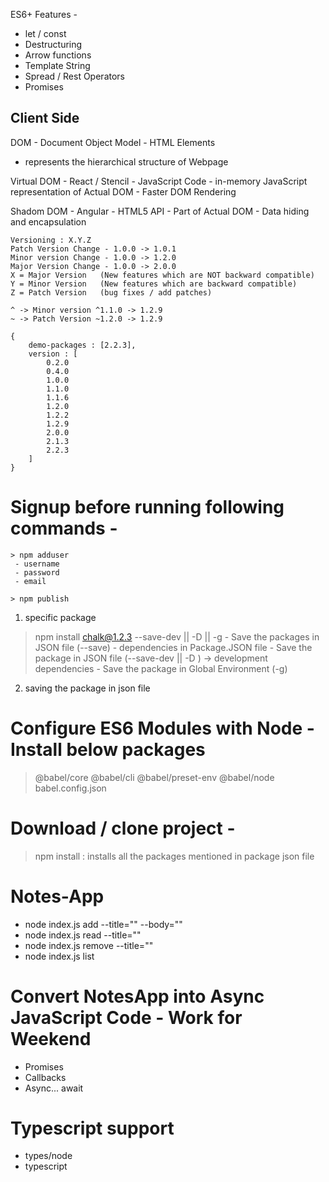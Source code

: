 ES6+ Features - 
- let / const 
- Destructuring
- Arrow functions
- Template String
- Spread / Rest Operators
- Promises 


Client Side
-----------
DOM - Document Object Model - HTML Elements
- represents the hierarchical structure of Webpage

Virtual DOM - React / Stencil - JavaScript Code
	- in-memory JavaScript representation of Actual DOM
	- Faster DOM Rendering

Shadom DOM - Angular - HTML5 API
	- Part of Actual DOM
	- Data hiding and encapsulation



    Versioning : X.Y.Z  
    Patch Version Change - 1.0.0 -> 1.0.1
    Minor version Change - 1.0.0 -> 1.2.0
    Major Version Change - 1.0.0 -> 2.0.0
    X = Major Version   (New features which are NOT backward compatible)
    Y = Minor Version   (New features which are backward compatible)
    Z = Patch Version   (bug fixes / add patches)

    ^ -> Minor version ^1.1.0 -> 1.2.9
    ~ -> Patch Version ~1.2.0 -> 1.2.9

    {
        demo-packages : [2.2.3],
        version : [
            0.2.0
            0.4.0
            1.0.0
            1.1.0
            1.1.6
            1.2.0
            1.2.2
            1.2.9
            2.0.0
            2.1.3
            2.2.3
        ]
    }

# Signup before running following commands -
    > npm adduser
     - username 
     - password
     - email

    > npm publish


1. specific package

> npm install chalk@1.2.3 --save-dev || -D || -g
    - Save the packages in JSON file (--save) - dependencies in Package.JSON file
    - Save the package in JSON file (--save-dev || -D )
        -> development dependencies
    - Save the package in Global Environment (-g)

2. saving the package in json file


# Configure ES6 Modules with Node - Install below packages
> @babel/core @babel/cli @babel/preset-env @babel/node
> babel.config.json


# Download / clone project -
> npm install : installs all the packages mentioned in package json file


# Notes-App
- node index.js add --title="" --body=""
- node index.js read --title=""
- node index.js remove --title=""
- node index.js list

# Convert NotesApp into Async JavaScript Code - Work for Weekend
- Promises
- Callbacks
- Async... await


# Typescript support
- types/node
- typescript